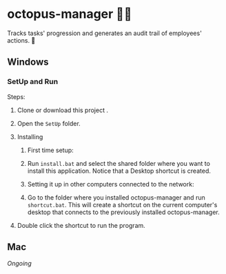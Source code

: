 # octopus-manager :octopus::necktie:
Tracks tasks' progression and generates an audit trail of employees' actions. :eyes:

## Windows 

### SetUp and Run
Steps:

1.  Clone or download this project .

2.  Open the `SetUp` folder.

3.  Installing
    1. First time setup:
      1. Run `install.bat` and select the shared folder where you want to install this application. Notice that a Desktop shortcut is created. 
      
    2. Setting it up in other computers connected to the network:
      1. Go to the folder where you installed octopus-manager and run `shortcut.bat`. This will create a shortcut on the current computer's desktop that connects to the previously installed octopus-manager.
      
4.  Double click the shortcut to run the program.

## Mac

*Ongoing*
